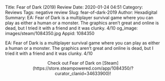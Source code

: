 Title: Fear of Dark (2019) Review
Date: 2020-01-24 04:51
Category: Reviews
Tags: negative review
Slug: fear-of-dark-2019
Author: Hexadigital
Summary: EA: Fear of Dark is a multiplayer survival game where you can play as either a human or a monster. The graphics aren’t great and online is dead, but I tried it with a friend and it was clunky. 4/10
og_image: images/steam/1084350.jpg
Appid: 1084350

EA: Fear of Dark is a multiplayer survival game where you can play as either a human or a monster. The graphics aren’t great and online is dead, but I tried it with a friend and it was clunky. 4/10

<center>Check out Fear of Dark on [Steam](https://store.steampowered.com/app/1084350/?curator_clanid=34633900)!</center>
